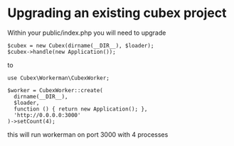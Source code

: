 # Upgrading an existing cubex project

Within your public/index.php you will need to upgrade

    $cubex = new Cubex(dirname(__DIR__), $loader);
    $cubex->handle(new Application());

to

    use Cubex\Workerman\CubexWorker;

    $worker = CubexWorker::create(
      dirname(__DIR__),
      $loader,
      function () { return new Application(); },
      'http://0.0.0.0:3000'
    )->setCount(4);

this will run workerman on port 3000 with 4 processes
